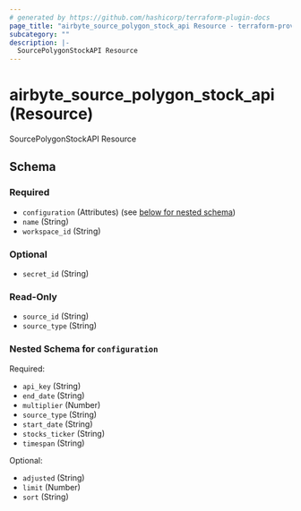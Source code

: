 ```yaml
---
# generated by https://github.com/hashicorp/terraform-plugin-docs
page_title: "airbyte_source_polygon_stock_api Resource - terraform-provider-airbyte-new"
subcategory: ""
description: |-
  SourcePolygonStockAPI Resource
---
```


# airbyte_source_polygon_stock_api (Resource)

SourcePolygonStockAPI Resource



<!-- schema generated by tfplugindocs -->
## Schema

### Required

- `configuration` (Attributes) (see [below for nested schema](#nestedatt--configuration))
- `name` (String)
- `workspace_id` (String)

### Optional

- `secret_id` (String)

### Read-Only

- `source_id` (String)
- `source_type` (String)

<a id="nestedatt--configuration"></a>
### Nested Schema for `configuration`

Required:

- `api_key` (String)
- `end_date` (String)
- `multiplier` (Number)
- `source_type` (String)
- `start_date` (String)
- `stocks_ticker` (String)
- `timespan` (String)

Optional:

- `adjusted` (String)
- `limit` (Number)
- `sort` (String)


